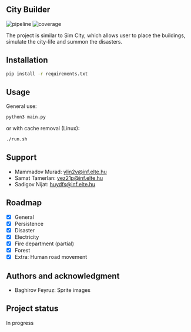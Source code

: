 ## City Builder

![pipeline](https://szofttech.inf.elte.hu/software-technology-2023/group-2/game-gurus/badges/master/pipeline.svg) 
![coverage](https://szofttech.inf.elte.hu/software-technology-2023/group-2/game-gurus/badges/master/coverage.svg)

The project is similar to Sim City, which allows user to place the buildings, simulate the city-life and summon the disasters.

## Installation
```bash
pip install -r requirements.txt
```

## Usage
General use:
```bash
python3 main.py
```
or with cache removal (Linux):
```bash
./run.sh
```

## Support
- Mammadov Murad: [ylin2v@inf.elte.hu](mailto:ylin2v@inf.elte.hu)
- Samat Tamerlan: [vez21p@inf.elte.hu](mailto:vez21p@inf.elte.hu)
- Sadigov Nijat: [huydfs@inf.elte.hu](mailto:huydfs@inf.elte.hu)

## Roadmap
- [x] General
- [x] Persistence
- [x] Disaster
- [x] Electricity
- [x] Fire department (partial)
- [x] Forest
- [x] Extra: Human road movement

## Authors and acknowledgment
- Baghirov Feyruz: Sprite images

## Project status
In progress
